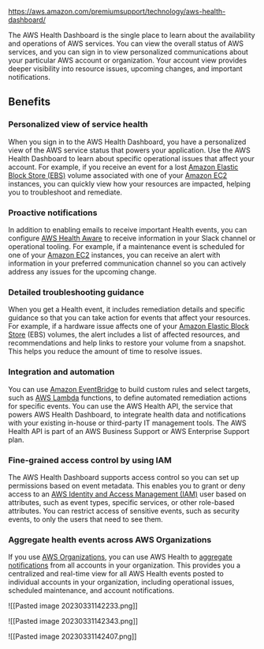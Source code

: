 https://aws.amazon.com/premiumsupport/technology/aws-health-dashboard/

The AWS Health Dashboard is the single place to learn about the availability and operations of AWS services. 
You can view the overall status of AWS services, and you can sign in to view personalized communications about your particular AWS account or organization. 
Your account view provides deeper visibility into resource issues, upcoming changes, and important notifications.

## Benefits

### Personalized view of service health

When you sign in to the AWS Health Dashboard, you have a personalized view of the AWS service status that powers your application. Use the AWS Health Dashboard to learn about specific operational issues that affect your account. For example, if you receive an event for a lost [Amazon Elastic Block Store (EBS)](https://aws.amazon.com/ebs/) volume associated with one of your [Amazon EC2](https://aws.amazon.com/ec2/) instances, you can quickly view how your resources are impacted, helping you to troubleshoot and remediate.  

### Proactive notifications

In addition to enabling emails to receive important Health events, you can configure [AWS Health Aware](https://aws.amazon.com/blogs/mt/aws-health-aware-customize-aws-health-alerts-for-organizational-and-personal-aws-accounts/) to receive information in your Slack channel or operational tooling. For example, if a maintenance event is scheduled for one of your [Amazon EC2](https://aws.amazon.com/ec2-sla/) instances, you can receive an alert with information in your preferred communication channel so you can actively address any issues for the upcoming change.  

### Detailed troubleshooting guidance

When you get a Health event, it includes remediation details and specific guidance so that you can take action for events that affect your resources. For example, if a hardware issue affects one of your [Amazon Elastic Block Store](https://aws.amazon.com/ebs/) (EBS) volumes, the alert includes a list of affected resources, and recommendations and help links to restore your volume from a snapshot. This helps you reduce the amount of time to resolve issues.  

### Integration and automation

You can use [Amazon EventBridge](https://docs.aws.amazon.com/eventbridge/latest/userguide/eb-what-is.html) to build custom rules and select targets, such as [AWS Lambda](https://aws.amazon.com/lambda/) functions, to define automated remediation actions for specific events. You can use the AWS Health API, the service that powers AWS Health Dashboard, to integrate health data and notifications with your existing in-house or third-party IT management tools. The AWS Health API is part of an AWS Business Support or AWS Enterprise Support plan.

### Fine-grained access control by using IAM

The AWS Health Dashboard supports access control so you can set up permissions based on event metadata. This enables you to grant or deny access to an [AWS Identity and Access Management (IAM)](https://aws.amazon.com/iam/) user based on attributes, such as event types, specific services, or other role-based attributes. You can restrict access of sensitive events, such as security events, to only the users that need to see them.

### Aggregate health events across AWS Organizations

If you use [AWS Organizations](https://aws.amazon.com/organizations/), you can use AWS Health to [aggregate notifications](https://docs.aws.amazon.com/health/latest/ug/aggregate-events.html) from all accounts in your organization. This provides you a centralized and real-time view for all AWS Health events posted to individual accounts in your organization, including operational issues, scheduled maintenance, and account notifications.

![[Pasted image 20230331142233.png]]

![[Pasted image 20230331142343.png]]

![[Pasted image 20230331142407.png]]

